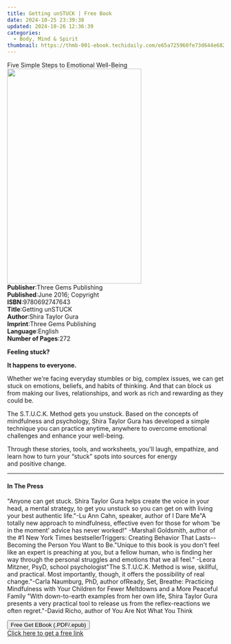 ```yaml
---
title: Getting unSTUCK | Free Book
date: 2024-10-25 23:39:38
updated: 2024-10-26 12:36:39
categories:
  - Body, Mind & Spirit
thumbnail: https://thmb-001-ebook.techidaily.com/e65a725960fe73d644e682965ca2856c29205612d5e34ba31a58bf4f5f5b15f3.jpg
---
```

<main id="book-container">
  <div class="flex flex-col">
    <div class="book-brief flex-1 py-6 px-4 sm:p-6 md:py-10 md:px-8">
      <!-- brief-->
      <div class="book-brief-main">
        Five Simple Steps to Emotional Well-Being
      </div>
    </div>
    <div
      class="book-meta-info flex-1 grid gap-4 col-start-1 col-end-3 row-start-1 sm:mb-6 sm:grid-cols-4 lg:gap-6 lg:col-start-2 lg:row-end-6 lg:row-span-6 lg:mb-0"
    >
      <div
        class="book-meta-info-left place-content-center mt-4 p-4 text-sm leading-6 col-start-2 col-span-2 dark:text-slate-400"
      >
        <img
          class="w-full h-500 object-cover rounded-lg sm:h-255 sm:col-span-2 lg:col-span-full"
          src="https://img-001-ebook.techidaily.com/24bfc649efb764c2e6e4d0810ac34870059ab4e3d0021d9a1964ea781b42ae4a.jpg"
          alt=""
          width="312"
          height="500"
        />
      </div>
      <div
        class="book-meta-info-right mt-2 col-start-1 row-start-2 col-span-3 self-center"
      >
        <!-- meta data  -->
        <div class="flex flex-col px-4 md:px-8">
          <div class="flex-1">
            <strong>Publisher</strong>:<span class="px-2"
              >Three Gems Publishing</span
            >
          </div>
          <div class="flex-1">
            <strong>Published</strong>:<span class="px-2"
              >June 2016; Copyright</span
            >
          </div>
          <div class="flex-1">
            <strong>ISBN</strong>:<span class="px-2">9780692747643</span>
          </div>
          <div class="flex-1">
            <strong>Title</strong>:<span class="px-2">Getting unSTUCK</span>
          </div>
          <div class="flex-1">
            <strong>Author</strong>:<span class="px-2">Shira Taylor Gura</span>
          </div>
          <div class="flex-1">
            <strong>Imprint</strong>:<span class="px-2"
              >Three Gems Publishing</span
            >
          </div>
          <div class="flex-1">
            <strong>Language</strong>:<span class="px-2">English</span>
          </div>
          <div class="flex-1">
            <strong>Number of Pages</strong>:<span class="px-2">272</span>
          </div>
        </div>
      </div>
    </div>
    <div class="book-description flex-1 py-6 px-4 sm:p-6 md:py-10 md:px-8">
      <div class="book-description-main">
        <div accordion-content="" id="description">
          <p><strong>Feeling stuck?</strong></p>
          <p><strong>It happens to everyone.</strong></p>
          <p>
            Whether we're facing everyday stumbles or big, complex issues, we
            can get stuck on emotions, beliefs, and habits of thinking. And that
            can block us from making our lives, relationships, and work as rich
            and rewarding as&nbsp;they could be.
          </p>
          <p>
            The S.T.U.C.K. Method gets you unstuck. Based on the concepts of
            mindfulness and psychology, Shira Taylor Gura has developed a simple
            technique you can practice anytime, anywhere to overcome emotional
            challenges and enhance your well-being.
          </p>
          <p>
            Through these stories, tools, and worksheets, you'll laugh,
            empathize, and learn how to turn your “stuck” spots into sources for
            energy and&nbsp;positive&nbsp;change.
          </p>
        </div>
      </div>
    </div>
    <div class="book-excerpts flex-1 py-6 px-4 sm:p-6 md:py-10 md:px-8">
      <!-- excerpts-->
      <div class="book-excerpts-main">
        <hr />
        <h4 class="placeholder placeholder-heading">
          <span>In The Press</span>
        </h4>
        <p>
          "Anyone can get stuck. Shira Taylor Gura helps create the voice in
          your head, a mental strategy, to get you unstuck so you can get on
          with living your best authentic life."-Lu Ann Cahn, speaker, author of
          I Dare Me"A totally new approach to mindfulness, effective even for
          those for whom 'be in the moment' advice has never worked!" -Marshall
          Goldsmith, author of the #1 New York Times bestsellerTriggers:
          Creating Behavior That Lasts--Becoming the Person You Want to
          Be."Unique to this book is you don't feel like an expert is preaching
          at you, but a fellow human, who is finding her way through the
          personal struggles and emotions that we all feel." -Leora Mitzner,
          PsyD, school psychologist"The S.T.U.C.K. Method is wise, skillful, and
          practical. Most importantly, though, it offers the possibility of real
          change."-Carla Naumburg, PhD, author ofReady, Set, Breathe: Practicing
          Mindfulness with Your Children for Fewer Meltdowns and a More Peaceful
          Family "With down-to-earth examples from her own life, Shira Taylor
          Gura presents a very practical tool to release us from the
          reflex-reactions we often regret."-David Richo, author of You Are Not
          What You Think
        </p>
      </div>
    </div>
    <div
      class="book-about-author flex-1 py-6 px-4 sm:p-6 md:py-10 md:px-8"
    ></div>
    <div class="book-free-get flex-1 py-6 px-4 sm:p-6 md:py-10 md:px-8">
      <button
        id="btn-free-get"
        class="bg-blue-500 hover:bg-blue-700 text-white font-bold py-2 px-4 rounded"
      >
        Free Get EBook (.PDF/.epub)
      </button>
      <div id="countdown-display" class="px-2 text-lg mt-2"></div>
      <a
        id="free-link"
        class="hidden bg-blue-500 hover:bg-blue-700 text-white font-bold py-2 px-4 rounded"
        href="https://www.ebooks.com/en-us/book/209844336/getting-unstuck/shira-taylor-gura/"
        target="_blank"
        >Click here to get a free link</a
      >
    </div>
    <script>
      let countdownTime = 0;
      let countdownInterval = null;
      document
        .getElementById('btn-free-get')
        .addEventListener('click', startCountdown);
      function startCountdown() {
        countdownTime = new Date().getTime() + 60000 * 3;
        countdownInterval = setInterval(updateCountdown, 1000);
        document.getElementById('btn-free-get').disabled = true;
        document
          .getElementById('btn-free-get')
          .classList.add('bg-gray-500', 'cursor-not-allowed');
      }
      function updateCountdown() {
        let currentTime = new Date().getTime();
        let timeLeft = countdownTime - currentTime;
        let secondsLeft = Math.floor(timeLeft / 1000);
        document.getElementById('countdown-display').innerHTML =
          `Remaining time: ${secondsLeft} seconds.`;
        if (secondsLeft <= 0) {
          clearInterval(countdownInterval);
          document.getElementById('btn-free-get').classList.add('hidden');
          document.getElementById('free-link').classList.remove('hidden');
          document.getElementById('countdown-display').innerHTML = '';
        }
      }
    </script>
  </div>
</main>

